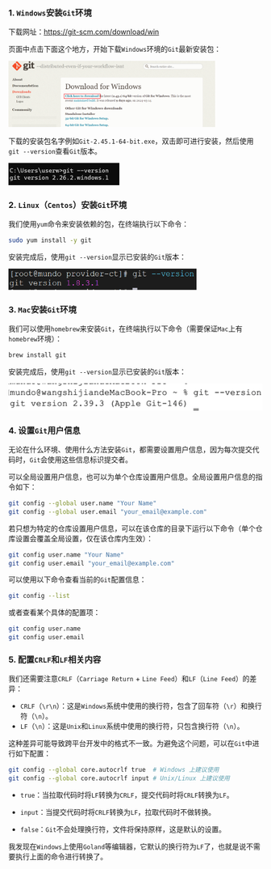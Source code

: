 ### 1. `Windows`安装`Git`环境

下载网址：https://git-scm.com/download/win

页面中点击下面这个地方，开始下载`Windows`环境的`Git`最新安装包：

<img src="image/image-20240523144941059.png" alt="image-20240523144941059" style="zoom:40%;" />

下载的安装包名字例如`Git-2.45.1-64-bit.exe`，双击即可进行安装，然后使用`git --version`查看`Git`版本。

<img src="image/image-20240523145501953.png" alt="image-20240523145501953" style="zoom:50%;" />

### 2. `Linux`（`Centos`）安装`Git`环境

我们使用`yum`命令来安装依赖的包，在终端执行以下命令：

```sh
sudo yum install -y git
```

安装完成后，使用`git --version`显示已安装的`Git`版本：

<img src="image/image-20240523142438050.png" alt="image-20240523142438050" style="zoom:67%;" />

### 3. `Mac`安装`Git`环境

我们可以使用`homebrew`来安装`Git`，在终端执行以下命令（需要保证`Mac`上有`homebrew`环境）：

```sh
brew install git
```

安装完成后，使用`git --version`显示已安装的`Git`版本：

<img src="image/image-20240523225948931.png" alt="image-20240523225948931" style="zoom:50%;" />

### 4. 设置`Git`用户信息

无论在什么环境、使用什么方法安装`Git`，都需要设置用户信息，因为每次提交代码时，`Git`会使用这些信息标识提交者。

可以全局设置用户信息，也可以为单个仓库设置用户信息。全局设置用户信息的指令如下：

```sh
git config --global user.name "Your Name"
git config --global user.email "your_email@example.com"
```

若只想为特定的仓库设置用户信息，可以在该仓库的目录下运行以下命令（单个仓库设置会覆盖全局设置，仅在该仓库内生效）：

```sh
git config user.name "Your Name"
git config user.email "your_email@example.com"
```

可以使用以下命令查看当前的`Git`配置信息：

```sh
git config --list
```

或者查看某个具体的配置项：

```sh
git config user.name
git config user.email
```

### 5. 配置`CRLF`和`LF`相关内容

我们还需要注意`CRLF`（`Carriage Return` + `Line Feed`）和`LF`（`Line Feed`）的差异：

- `CRLF`（`\r\n`）：这是`Windows`系统中使用的换行符，包含了回车符（`\r`）和换行符（`\n`）。
- `LF`（`\n`）：这是`Unix`和`Linux`系统中使用的换行符，只包含换行符（`\n`）。

这种差异可能导致跨平台开发中的格式不一致。为避免这个问题，可以在`Git`中进行如下配置：

```sh
git config --global core.autocrlf true  # Windows 上建议使用
git config --global core.autocrlf input # Unix/Linux 上建议使用
```

- `true`：当拉取代码时将`LF`转换为`CRLF`，提交代码时将`CRLF`转换为`LF`。

- `input`：当提交代码时将`CRLF`转换为`LF`，拉取代码时不做转换。
- `false`：`Git`不会处理换行符，文件将保持原样，这是默认的设置。

我发现在`Windows`上使用`Goland`等编辑器，它默认的换行符为`LF`了，也就是说不需要执行上面的命令进行转换了。